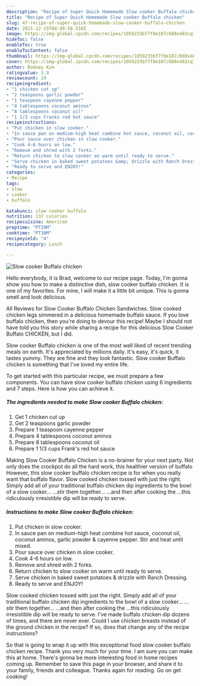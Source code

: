 ```yaml
---
description: "Recipe of Super Quick Homemade Slow cooker Buffalo chicken"
title: "Recipe of Super Quick Homemade Slow cooker Buffalo chicken"
slug: 47-recipe-of-super-quick-homemade-slow-cooker-buffalo-chicken
date: 2021-12-15T04:49:56.510Z
image: https://img-global.cpcdn.com/recipes/1059233bf7f8e187/680x482cq70/slow-cooker-buffalo-chicken-recipe-main-photo.jpg
hideToc: false
enableToc: true
enableTocContent: false
thumbnail: https://img-global.cpcdn.com/recipes/1059233bf7f8e187/680x482cq70/slow-cooker-buffalo-chicken-recipe-main-photo.jpg
cover: https://img-global.cpcdn.com/recipes/1059233bf7f8e187/680x482cq70/slow-cooker-buffalo-chicken-recipe-main-photo.jpg
author: Rodney Kim
ratingvalue: 3.9
reviewcount: 19
recipeingredient:
- "1 chicken cut up"
- "2 teaspoons garlic powder"
- "1 teaspoon cayenne pepper"
- "4 tablespoons coconut aminos"
- "8 tablespoons coconut oil"
- "1 1/3 cups Franks red hot sauce"
recipeinstructions:
- "Put chicken in slow cooker."
- "In sauce pan on medium-high heat combine hot sauce, coconut oil, coconut aminos, garlic powder &amp; cayenne pepper. Stir and heat until mixed."
- "Pour sauce over chicken in slow cooker."
- "Cook 4-6 hours on low."
- "Remove and shred with 2 forks."
- "Return chicken to slow cooker on warm until ready to serve."
- "Serve chicken in baked sweet potatoes &amp; drizzle with Ranch Dressing."
- "Ready to serve and ENJOY!"
categories:
- Recipe
tags:
- slow
- cooker
- buffalo

katakunci: slow cooker buffalo 
nutrition: 137 calories
recipecuisine: American
preptime: "PT20M"
cooktime: "PT38M"
recipeyield: "4"
recipecategory: Lunch

---
```



![Slow cooker Buffalo chicken](https://img-global.cpcdn.com/recipes/1059233bf7f8e187/680x482cq70/slow-cooker-buffalo-chicken-recipe-main-photo.jpg)

Hello everybody, it is Brad, welcome to our recipe page. Today, I'm gonna show you how to make a distinctive dish, slow cooker buffalo chicken. It is one of my favorites. For mine, I will make it a little bit unique. This is gonna smell and look delicious.

All Reviews for Slow Cooker Buffalo Chicken Sandwiches. Slow cooked chicken legs simmered in a delicious homemade buffalo sauce. If you love buffalo chicken, then you&#39;re doing to devour this recipe! Maybe I should not have told you this story while sharing a recipe for this delicious Slow Cooker Buffalo CHICKEN, but I did.

Slow cooker Buffalo chicken is one of the most well liked of recent trending meals on earth. It's appreciated by millions daily. It's easy, it's quick, it tastes yummy. They are fine and they look fantastic. Slow cooker Buffalo chicken is something that I've loved my entire life.


To get started with this particular recipe, we must prepare a few components. You can have slow cooker buffalo chicken using 6 ingredients and 7 steps. Here is how you can achieve it.

<!--inarticleads1-->

##### The ingredients needed to make Slow cooker Buffalo chicken:

1. Get 1 chicken cut up
1. Get 2 teaspoons garlic powder
1. Prepare 1 teaspoon cayenne pepper
1. Prepare 4 tablespoons coconut aminos
1. Prepare 8 tablespoons coconut oil
1. Prepare 1 1/3 cups Frank&#39;s red hot sauce


Making Slow Cooker Buffalo Chicken is a no-brainer for your next party. Not only does the crockpot do all the hard work, this healthier version of buffalo However, this slow cooker buffalo chicken recipe is for when you really want that buffalo flavor. Slow cooked chicken tossed with just the right. Simply add all of your traditional buffalo chicken dip ingredients to the bowl of a slow cooker… …stir them together… …and then after cooking the …this ridiculously irresistible dip will be ready to serve. 

<!--inarticleads2-->

##### Instructions to make Slow cooker Buffalo chicken:

1. Put chicken in slow cooker.
1. In sauce pan on medium-high heat combine hot sauce, coconut oil, coconut aminos, garlic powder &amp; cayenne pepper. Stir and heat until mixed.
1. Pour sauce over chicken in slow cooker.
1. Cook 4-6 hours on low.
1. Remove and shred with 2 forks.
1. Return chicken to slow cooker on warm until ready to serve.
1. Serve chicken in baked sweet potatoes &amp; drizzle with Ranch Dressing.
1. Ready to serve and ENJOY!

Slow cooked chicken tossed with just the right. Simply add all of your traditional buffalo chicken dip ingredients to the bowl of a slow cooker… …stir them together… …and then after cooking the …this ridiculously irresistible dip will be ready to serve. I&#39;ve made buffalo chicken dip dozens of times, and there are never ever. Could I use chicken breasts instead of the ground chicken in the recipe? If so, does that change any of the recipe instructions? 

So that is going to wrap it up with this exceptional food slow cooker buffalo chicken recipe. Thank you very much for your time. I am sure you can make this at home. There's gonna be more interesting food in home recipes coming up. Remember to save this page in your browser, and share it to your family, friends and colleague. Thanks again for reading. Go on get cooking!
